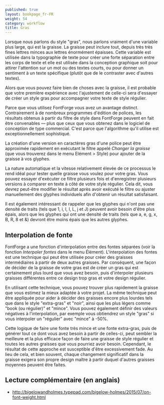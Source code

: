 ```yaml
---
published: true
layout: bookpage_fr-FR
weight: 54
category: workflow
title: Gras
---
```

Lorsque nous parlons du style "gras", nous parlons vraiment d'une variable plus large, qui est la graisse. La graisse peut inclure tout, depuis très très fines lettres minces aux lettres énormément épaisses. Cette variable est utilisée dans la typographie de texte pour créer une forte séparation entre les corps de texte et elle est utilisée dans la conception graphique soit pour attirer l'attention sur un mot ou des textes courts, ou pour donner un sentiment à un texte spécifique (plutôt que de le contraster avec d'autres textes).

Alors que vous pouvez faire bien de choses avec la graisse, il est probable que votre première expérience avec l'ajustement de celle-ci sera d'essayer de créer un style gras pour accompagner votre texte de style régulier.

Parce que vous utilisez FontForge vous avez un avantage distinct. Contrairement à de nombreux programmes d'édition de polices, les résultats obtenus à partir du filtre de style dans FontForge peuvent en fait être convenables — plus que ceux que vous obtenez dans le logiciel de conception de type commercial. C'est parce que l'algorithme qu'il utilise est exceptionnellement sophistiqué.

La création d'une version en caractères gras d'une police peut être approximée rapidement en exécutant le filtre appelé <em>Changer la graisse</em> (que vous trouverez dans le menu Elément &gt; Style) pour ajouter de la graisse à vos glyphes.

La nature automatique et la vitesse relativement élevée de ce processus le rend idéal pour tester quelle graisse vous voulez pour votre gras. Vous pouvez essayer d'exécuter ce filtre plusieurs fois et d'enregistrer plusieurs versions à comparer en texte à côté de votre style régulier. Cela dit, vous devrez peut-être modifier le résultat après avoir exécuté le filtre ou ajuster manuellement des glyphes individuels afin d'obtenir un résultat satisfaisant.

Il est également intéressant de rappeler que les glyphes qui n'ont pas une densité de traits (tels que 1, i, l, I, L, j et J) peuvent avoir besoin d'être plus épais, alors que les glyphes qui ont une densité de traits (tels que a, e, g, x, B, R, 8 et &amp;) devront être moins épais que les autres glyphes.

## Interpolation de fonte

FontForge a une fonction d'interpolation entre des fontes séparées (voir la fonction <em>Interpoler fontes</em> dans le menu Élément). L'interpolation des fontes est une technique qui peut être utilisée pour créer des graisses intermédiaires à partir de deux autres graisses. Par conséquent, une façon de décider de la graisse de votre gras est de créer un gras qui est certainement plus lourd que vous avez besoin, puis d'interpoler plusieurs graisses différentes entre ce design trop gras et votre design régulier.

En utilisant cette technique, vous pouvez trouver plus rapidement la graisse que vous estimez la mieux adaptée à votre projet. La même technique peut être appliquée pour aider à décider des graisses encore plus lourdes tels que dans le style "extra-gras" et "noir", ainsi que les plus légers comme "book (ou régulier)" et "mince". Vous pouvez également définir des valeurs négatives à l'interpolation, par exemple vous obtiendrez un style "gras" si vous interpoler un "régulier" avec "mince" à -50%.

Cette logique de faire une fonte très mince et une fonte extra-gras, puis de générer tout ce dont vous avez besoin à partir de celles-ci, peut sembler la meilleure et la plus efficace façon de faire une graisse de style régulier et toutes les autres graisses que vous pourriez avoir besoin. Cependant, le résultat de cette approche est susceptible d'être excessivement fade. Au lieu de cela, et bien souvent, chaque changement significatif dans la graisse exigera son propre design maître à partir duquel d'autres graisses moyennes peuvent être faites.

## Lecture complémentaire (en anglais)

* <http://bigelowandholmes.typepad.com/bigelow-holmes/2015/07/on-font-weight.html>
